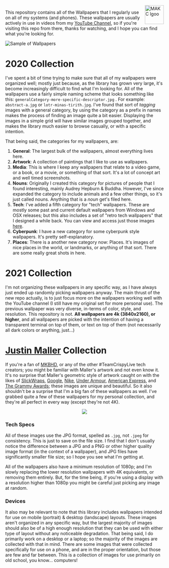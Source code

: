 <a href="https://makc.co">
    <img src="https://makccr.github.io/images/github-header.svg" alt="MAKC lgoo" title="MAKC" align="right" height="60" />
</a>

This repository contains all of the Wallpapers that I regularly use on all of my systems (and phones). These wallpapers are usually actively in use in videos from my [YouTube Channel](https://www.youtube.com/user/mackenziegcriswell), so if you're visiting this repo from there, thanks for watching, and I hope you can find what you're looking for. 

![Sample of Wallpapers](https://raw.githubusercontent.com/makccr/wallpapers/master/thumb.jpg)

# 2020 Collection
I've spent a bit of time trying to make sure that all of my wallpapers were organized well; mostly just because, as the library has grown very large, it's become increasingly difficult to find what I'm looking for. All of the wallpapers use a fairly simple naming scheme that looks something like this: ``generalCategory-more-specific-descriptor.jpg`` . For example: ``abstract-a.jpg`` or ``lotr-minas-tirith.jpg``. I've found that sort of *tagging* images with a general category, by using the category as a prefix in names makes the process of finding an image quite a bit easier. Displaying the images in a simple grid will have similar images grouped together, and makes the library much easier to browse casually, or with a specific intention. 

That being said, the categories for my wallpapers, are: 

1. **General**: The largest bulk of the wallpapers, almost everything lives here. 
2. **Artwork**: A collection of paintings that I like to use as wallpapers.
3. **Media**: This is where I keep any wallpapers that relate to a video game, or a book, or a movie, or something of that sort. It's a lot of concept art and well timed screenshots. 
4. **Nouns**: Originally I created this category for pictures of people that I found interesting, mainly Audrey Hepburn & Buddha. However, I've since expanded the category to include animals and a few other things, so it's just called nouns. Anything that is a *noun* get's filed here. 
5. **Tech**: I've added a fifth category for "tech" wallpapers. These are mostly some past and current default wallpapers from Windows and OSX releases; but this also includes a set of "retro tech wallpapers" that I designed a while back. You can view and access just those images [here](https://photos.google.com/share/AF1QipNcKt7p6gWWk5sHYwj9SuhOHTliwypGEO-CfQCr5y4eI1qesRrH3wFOyIaQ871pGg?key=T1RSejMzUk9yUzBGaEx6LVduSmNNRW8wVnAyb2Rn).
6. **Cyberpunk**: I have a new category for some cyberpunk style wallpapers. It's pretty self-explanatory. 
7. **Places**: There is a another new category now: Places. It's images of nice places in the world, or landmarks, or anything of that sort. There are some really great shots in here. 

# 2021 Collection
I'm not organizing these wallpapers in any specific way, as I have  always just ended up randomly picking wallpapers anyway. The main thrust of the new repo actually, is to just focus more on the wallpapers  working well with the YouTube channel (I still have my original set for  more personal use). The previous wallpaper was very diverse, in-terms of color, style, and resolution. This repository is not. **All wallpapers are 4k (3840x2160), or higher**, and all wallpapers are picked with the intention of having a  transparent terminal on top of them, or text on top of them (not  necessarily all dark colors or anything, just...)

# [Justin Maller](http://www.justinmaller.com/) Collection
If you're a fan of [MKBHD](https://www.youtube.com/channel/UCBJycsmduvYEL83R_U4JriQ), or any of the other #TeamCrispyLive tech creators; you might be familiar with Maller's artwork and not even know it. It's no surprise that Maller's geometric style of artwork caught on with the likes of [SlickWraps](https://www.slickwraps.com), [Google](http://www.justinmaller.com/project/google-pixel/), [Nike](http://www.justinmaller.com/project/nike-apparel-2012/), [Under Armour](http://www.justinmaller.com/project/under-armour/), [American Express](http://www.justinmaller.com/project/american-express/), and [The Grammy Awards](http://justinmaller.com/project/grammys/); these images are unique and beautiful. So it also shouldn't be a surprise that I'm a big fan of these wallpapers as well. I've grabbed quite a few of these wallpapers for my personal collection, and they're all perfect in every way (except they're not 4K).

<p align="center">
<img src="https://raw.githubusercontent.com/makccr/wallpapers/master/maller.png">
</p>

### Tech Specs
All of these images use the JPG format, spelled as ``.jpg``, not ``.jpeg`` for consistency. This is just to save on the file size. I find that I don't usually notice the difference between a JPG and a PNG or other higher quality image format (in the context of a wallpaper), and JPG files have significantly smaller file size; so I hope you see what I'm getting at. 

All of the wallpapers also have a minimum resolution of 1080p; and I'm slowly replacing the lower resolution wallpapers with 4K equivalents, or removing them entirely. But, for the time being, if you're using a display with a resolution higher than 1080p you might be careful just picking any image at random. 

### Devices
It also may be relevant to note that this library includes wallpapers intended for use on mobile (portrait) & desktop (landscape) layouts. These images aren't organized in any specific way, but the largest majority of images should also be of a high enough resolution that they can be used with either type of layout without any noticeable degradation. That being said, I do primarily work on a desktop or a laptop; so the majority of the images are collected with that in mind. There are some images that were collected specifically for use on a phone, and are in the proper orientation, but those are few and far between. This is a collection of images for use primarily on old school, you know... computers!
